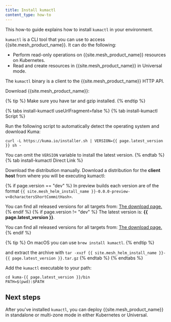 ```yaml
---
title: Install kumactl
content_type: how-to
---
```


This how-to guide explains how to install `kumactl` in your environment.

`kumactl` is a CLI tool that you can use to access {{site.mesh_product_name}}. It can do the following:

* Perform read-only operations on {{site.mesh_product_name}} resources on Kubernetes. 
* Read and create resources in {{site.mesh_product_name}} in Universal mode.

The `kumactl` binary is a client to the {{site.mesh_product_name}} HTTP API. 

Download {{site.mesh_product_name}}:

{% tip %}
Make sure you have tar and gzip installed.
{% endtip %}

{% tabs install-kumactl useUrlFragment=false %}
{% tab install-kumactl Script %}

Run the following script to automatically detect the operating system and download Kuma:

<div class="language-sh">
  <pre class="no-line-numbers"><code>curl -L https://kuma.io/installer.sh | VERSION={{ page.latest_version }} sh -</code></pre>
</div>

You can omit the `VERSION` variable to install the latest version.
{% endtab %}
{% tab install-kumactl Direct Link %}

Download the distribution manually. Download a distribution for the **client host** from where you will be executing kumactl:

{% if page.version == "dev" %}
In preview builds each version are of the format `{{ site.mesh_helm_install_name }}-0.0.0-preview-v<8charactersShortCommitHash>`.

You can find all released versions for all targets from: <a href="https://download.konghq.com/{{ site.mesh_helm_install_name }}-binaries-preview/">The download page.</a>
{% endif %}
{% if page.version != "dev" %}
The latest version is: **{{ page.latest_version }}**.

You can find all released versions for all targets from: <a href="https://download.konghq.com/{{ site.mesh_helm_install_name }}-binaries-release/">The download page.</a>
{% endif %}

{% tip %}
On macOS you can use `brew install kumactl`.
{% endtip %}

and extract the archive with `tar -xvzf {{ site.mesh_helm_install_name }}-{{ page.latest_version }}.tar.gz`
{% endtab %}
{% endtabs %}

Add the `kumactl` executable to your path:
```
cd kuma-{{ page.latest_version }}/bin
PATH=$(pwd):$PATH
```

## Next steps
After you've installed `kumactl`, you can deploy {{site.mesh_product_name}} in standalone or multi-zone mode in either Kubernetes or Universal.
